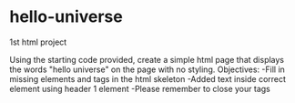 # hello-universe
1st html project

Using the starting code provided, create a simple html page that displays the words "hello universe" on the page with no styling.
Objectives:
-Fill in missing elements and tags in the html skeleton
-Added text inside correct element using header 1 element
-Please remember to close your tags
